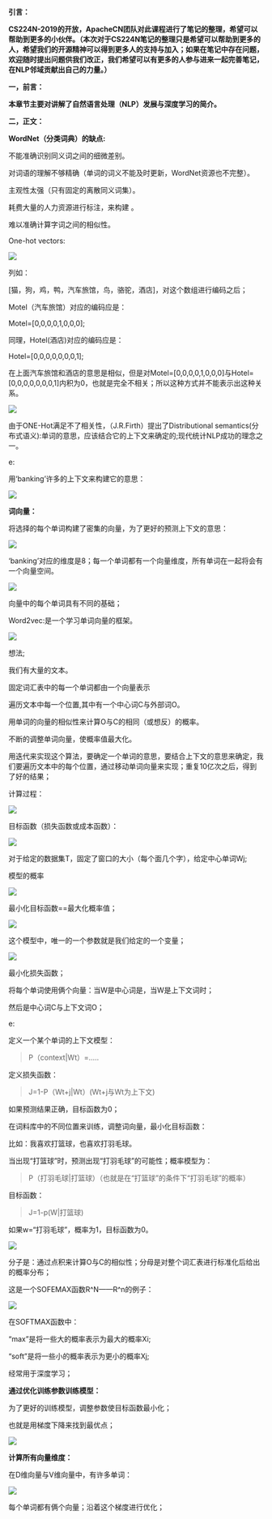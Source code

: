 **引言：**

**CS224N-2019的开放，ApacheCN团队对此课程进行了笔记的整理，希望可以帮助到更多的小伙伴。（本次对于CS224N笔记的整理只是希望可以帮助到更多的人，希望我们的开源精神可以得到更多人的支持与加入；如果在笔记中存在问题，欢迎随时提出问题供我们改正，我们希望可以有更多的人参与进来一起完善笔记，在NLP邻域贡献出自己的力量。）**

**一，前言：**

**本章节主要对讲解了自然语言处理（NLP）发展与深度学习的简介。**

**二，正文：**

**WordNet（分类词典）的缺点:**

不能准确识别同义词之间的细微差别。

对词语的理解不够精确（单词的词义不能及时更新，WordNet资源也不完整）。

主观性太强（只有固定的离散同义词集）。

耗费大量的人力资源进行标注，来构建 。

难以准确计算字词之间的相似性。

One-hot vectors:

![](media/d3737e074d0d735dae202cbddb31623f.png)

列如：

[猫，狗，鸡，鸭，汽车旅馆，鸟，骆驼，酒店]，对这个数组进行编码之后；

Motel（汽车旅馆）对应的编码应是：

Motel=[0,0,0,0,1,0,0,0];

同理，Hotel(酒店)对应的编码应是：

Hotel=[0,0,0,0,0,0,0,1];

在上面汽车旅馆和酒店的意思是相似，但是对Motel=[0,0,0,0,1,0,0,0]与Hotel=[0,0,0,0,0,0,0,1]内积为0，也就是完全不相关；所以这种方式并不能表示出这种关系。

![](media/26cef4d801bc54c1939a7e0cc8f734aa.png)

由于ONE-Hot满足不了相关性，（J.R.Firth）提出了Distributional
semantics(分布式语义):单词的意思，应该结合它的上下文来确定的;现代统计NLP成功的理念之一。

e:

用‘banking’许多的上下文来构建它的意思：

![](media/d2b95dae5dedcbc90fad260cbc1da976.png)

**词向量：**

将选择的每个单词构建了密集的向量，为了更好的预测上下文的意思：

![](media/40677ebb4b091966d2f8e550b4ca6d30.png)

‘banking’对应的维度是8；每一个单词都有一个向量维度，所有单词在一起将会有一个向量空间。

![](media/90138e84ea3b961732b0d5e70e032f4a.png)

向量中的每个单词具有不同的基础；

Word2vec:是一个学习单词向量的框架。

![](media/756020be8c51e4f89a721f20dca825bd.png)

想法;

我们有大量的文本。

固定词汇表中的每一个单词都由一个向量表示

遍历文本中每一个位置,其中有一个中心词C与外部词O。

用单词的向量的相似性来计算O与C的相同（或想反）的概率。

不断的调整单词向量，使概率值最大化。

用迭代来实现这个算法，要确定一个单词的意思，要结合上下文的意思来确定，我们要遍历文本中的每个位置，通过移动单词向量来实现；重复10亿次之后，得到了好的结果；

计算过程：

![](media/4275e279e6d646246334a84434ebf9dd.png)

目标函数（损失函数或成本函数）：

![](media/939133082e8b9ec6e39ac058a84e8cdd.png)

对于给定的数据集T，固定了窗口的大小（每个面几个字），给定中心单词Wj;

模型的概率

![](media/1ed8e2c6f59f03f227a0a96783bee07c.png)

最小化目标函数==最大化概率值；

![](media/86f7fdf808b1a7958f0fa3c15c413ab1.png)

这个模型中，唯一的一个参数就是我们给定的一个变量；

![](media/f6ee3acc5c552202abf5a7bd033cbbe2.png)

最小化损失函数；

将每个单词使用俩个向量：当W是中心词是，当W是上下文词时；

然后是中心词C与上下文词O；

e:

定义一个某个单词的上下文模型：

>   P（context\|Wt）=.....

定义损失函数：

>   J=1-P（Wt+j\|Wt）(Wt+j与Wt为上下文)

如果预测结果正确，目标函数为0；

在词料库中的不同位置来训练，调整词向量，最小化目标函数：

比如：我喜欢打篮球，也喜欢打羽毛球。

当出现“打篮球”时，预测出现“打羽毛球”的可能性；概率模型为：

>   P（打羽毛球\|打篮球）（也就是在“打篮球”的条件下“打羽毛球”的概率）

目标函数：

>   J=1-p(W\|打篮球)

如果w=“打羽毛球”，概率为1，目标函数为0。

![](media/2f999b6467c4c018c0306069f60b3625.png)

分子是：通过点积来计算O与C的相似性；分母是对整个词汇表进行标准化后给出的概率分布；

这是一个SOFEMAX函数R\^N——R\^n的例子：

![](media/a1d0273bc4309db805739d88a64fbc92.png)

在SOFTMAX函数中：

“max”是将一些大的概率表示为最大的概率Xi;

“soft”是将一些小的概率表示为更小的概率Xj;

经常用于深度学习；

**通过优化训练参数训练模型：**

为了更好的训练模型，调整参数使目标函数最小化；

也就是用梯度下降来找到最优点；

![](media/8b5e9d716ea43a7b82695a73ad497674.png)

**计算所有向量维度：**

在D维向量与V维向量中，有许多单词：

![](media/0f678a32a897d8a7cbdd958b5e73047a.png)

每个单词都有俩个向量；沿着这个梯度进行优化；
